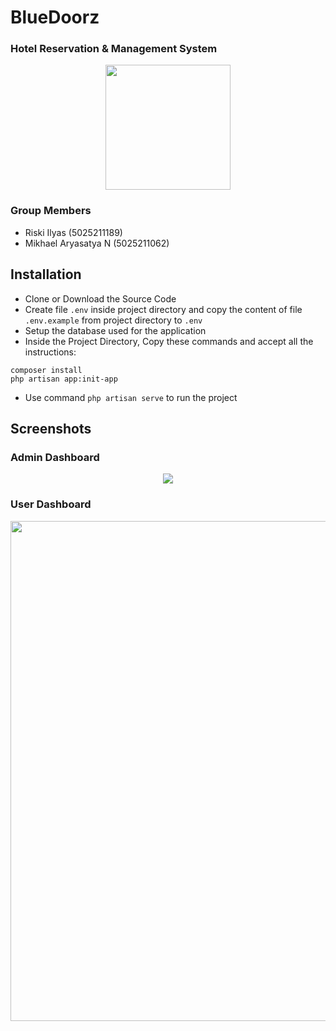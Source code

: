 # BlueDoorz
### Hotel Reservation & Management System
<p align="center">
<img src="https://github.com/riskiilyas/BlueDoorz/assets/71499142/ab4ec38f-ee48-4b9d-90be-9b4d0323a708" width="200px"/>
</p>

### Group Members
- Riski Ilyas (5025211189)
- Mikhael Aryasatya N (5025211062)

## Installation
- Clone or Download the Source Code
- Create file ```.env``` inside project directory and copy the content of file ```.env.example``` from project directory to ```.env```
- Setup the database used for the application
- Inside the Project Directory, Copy these commands and accept all the instructions:
```
composer install
php artisan app:init-app
```
- Use command ```php artisan serve``` to run the project

## Screenshots
### Admin Dashboard
<p align="center">
  <img src="https://github.com/riskiilyas/BlueDoorz/assets/71499142/2287470b-cdbc-446a-83b9-9aa16343cf1d" />
</p>

### User Dashboard
<p align="center">
  <img src="https://github.com/riskiilyas/BlueDoorz/assets/71499142/74483ba4-e806-4044-a8a0-41ebab71acda" width="800" />
</p>
